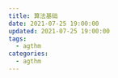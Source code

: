 ```yaml
---
title: 算法基础
date: 2021-07-25 19:00:00
updated: 2021-07-25 19:00:00
tags:
  - agthm
categories: 
  - agthm
---
```




